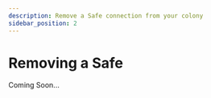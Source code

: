 ```yaml
---
description: Remove a Safe connection from your colony
sidebar_position: 2
---
```


# Removing a Safe

Coming Soon...
